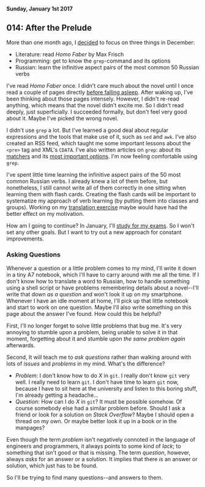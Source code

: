 #### Sunday, January 1st 2017

## 014: After the Prelude

More than one month ago, I [decided](#002) to focus on three things in December:

- Literature: read _Homo Faber_ by Max Frisch
- Programming: get to know the `grep`-command and its options
- Russian: learn the infinitive aspect pairs of the most common 50 Russian verbs

I've read _Homo Faber_ once. I didn't care much about the novel until I once
read a couple of pages directly [before falling asleep](#012). After waking up,
I've been thinking about those pages intensely. However, I didn't re-read
anything, which means that the novel didn't excite me. So I didn't read deeply,
just superficially. I succeeded formally, but don't feel very good about it.
Maybe I've picked the wrong novel.

I didn't use `grep` a lot. But I've learned a good deal about regular expressions
and the tools that make use of it, such as `sed` and `awk`. I've also created an RSS
feed, which taught me some important lessons about the `<pre>` tag and XML's
`CDATA`. I've also written articles on `grep`: about its [matchers](#004) and
its [most important options](#013). I'm now feeling comfortable using `grep`.

I've spent little time learning the infinitive aspect pairs of the 50 most
common Russian verbs. I already knew a lot of them before, but nonetheless, I
still cannot write all of them correctly in one sitting when learning them with
flash cards. Creating the flash cards will be important to systematize my
approach of verb learning (by putting them into classes and groups). Working on
my [translation
exercise](https://patrickbucher.github.io/russisch/50-russkich-tekstov.html)
maybe would have had the better effect on my motivation.

How am I going to continue? In January, I'll [study for my exams](#011). So I
won't set any other goals. But I want to try out a new approach for constant
improvements.

### Asking Questions

Whenever a question or a little problem comes to my mind, I'll write it down in
a tiny A7 notebook, which I'll have to carry around with me all the time. If I
don't know how to translate a word to Russian, how to handle something using a
shell script or have problems remembering details about a novel--I'll write that
down _as a question_ and won't look it up on my smartphone. Whenever I have an
idle moment at home, I'll pick up that little notebook and start to work on one
question. Maybe I'll also write something on this page about the answer I've
found. How could this be helpful?

First, I'll no longer forget to solve little problems that bug me. It's very
annoying to stumble upon a problem, being unable to solve it in that moment,
forgetting about it and stumble upon _the same problem again_ afterwards.

Second, It will teach me to _ask questions_ rather than walking around with lots
of _issues_ and _problems_ in my mind. What's the difference?

- _Problem_: I don't know how to do _X_ in `git`. I really don't know `git` very
  well. I really need to learn `git`. I don't have time to learn `git` now,
  because I have to sit here at the university and listen to this boring stuff,
  I'm already getting a headache...
- _Question_: How can I do _X_ in `git`? It must be possible somehow. Of course
  somebody else had a similar problem before. Should I ask a friend or look for
  a solution on _Stack Overflow_? Maybe I should open a thread on my own. Or
  maybe better look it up in a book or in the manpages?

Even though the term _problem_ isn't negatively connoted in the language of
engineers and programmers, it always points to some kind of _lack_; to something
that isn't good or that is missing. The term _question_, however, always _asks_
for an answer or a solution. It implies that there _is_ an answer or solution,
which just has to be found.

So I'll be trying to find many questions--and answers to them.
